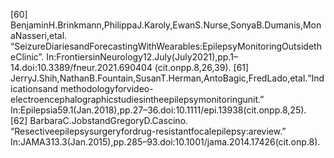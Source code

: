 [60] BenjaminH.Brinkmann,PhilippaJ.Karoly,EwanS.Nurse,SonyaB.Dumanis,MonaNasseri,etal.
“SeizureDiariesandForecastingWithWearables:EpilepsyMonitoringOutsidetheClinic”.
In:FrontiersinNeurology12.July(July2021),pp.1–14.doi:10.3389/fneur.2021.690404
(cit.onpp.8,26,39).
[61] JerryJ.Shih,NathanB.Fountain,SusanT.Herman,AntoBagic,FredLado,etal.“Indicationsand
methodologyforvideo-electroencephalographicstudiesintheepilepsymonitoringunit.”
In:Epilepsia59.1(Jan.2018),pp.27–36.doi:10.1111/epi.13938(cit.onpp.8,25).
[62] BarbaraC.JobstandGregoryD.Cascino.
“Resectiveepilepsysurgeryfordrug-resistantfocalepilepsy:areview.”
In:JAMA313.3(Jan.2015),pp.285–93.doi:10.1001/jama.2014.17426(cit.onp.8).